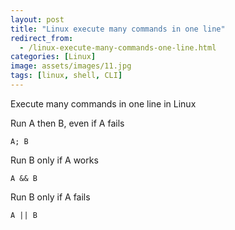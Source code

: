 ```yaml
---
layout: post
title: "Linux execute many commands in one line"
redirect_from:
  - /linux-execute-many-commands-one-line.html
categories: [Linux]
image: assets/images/11.jpg
tags: [linux, shell, CLI]
---
```


Execute many commands in one line in Linux


Run A then B, even if A fails

    A; B

Run B only if A works

    A && B

Run B only if A fails

    A || B

